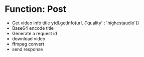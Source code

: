# Function: Post

- Get video info title ytdl.getInfo(url, {'quality' : 'highestaudio'})
- Base64 encode title 
- Generate a request id
- download video
- ffmpeg convert
- send response
